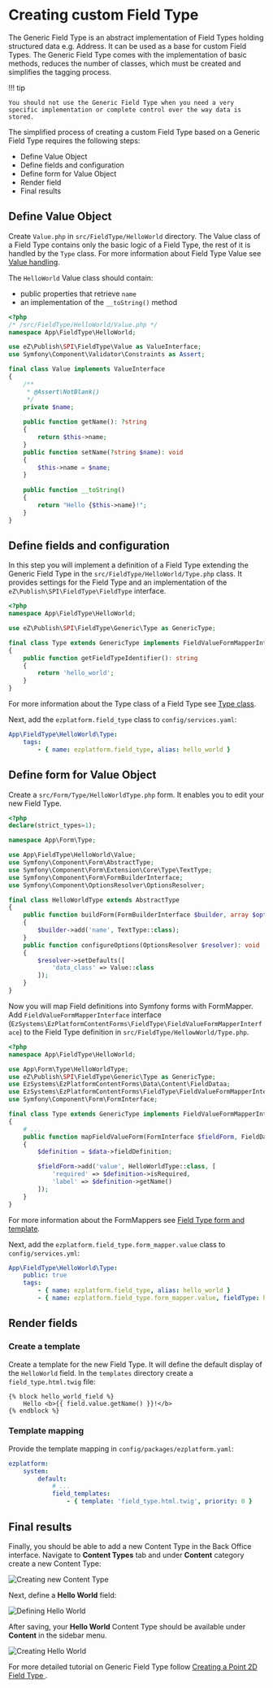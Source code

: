 # Creating custom Field Type

The Generic Field Type is an abstract implementation of Field Types holding structured data e.g. Address.
It can be used as a base for custom Field Types.
The Generic Field Type comes with the implementation of basic methods, reduces the number of classes, which must be created and simplifies the tagging process. 

!!! tip

    You should not use the Generic Field Type when you need a very specific implementation or complete control over the way data is stored.

The simplified process of creating a custom Field Type based on a Generic Field Type requires the following steps:

- Define Value Object
- Define fields and configuration
- Define form for Value Object
- Render field
- Final results

## Define Value Object

Create `Value.php` in `src/FieldType/HelloWorld` directory.
The Value class of a Field Type contains only the basic logic of a Field Type, the rest of it is handled by the `Type` class.
For more information about Field Type Value see [Value handling](../../api/field_type_type_and_value/#value-handling).

The `HelloWorld` Value class should contain:

- public properties that retrieve `name`
- an implementation of the `__toString()` method

```php
<?php
/* /src/FieldType/HelloWorld/Value.php */
namespace App\FieldType\HelloWorld;

use eZ\Publish\SPI\FieldType\Value as ValueInterface;
use Symfony\Component\Validator\Constraints as Assert;

final class Value implements ValueInterface
{
    /**
     * @Assert\NotBlank()
     */
    private $name;
  
    public function getName(): ?string
    {
        return $this->name;
    }
    public function setName(?string $name): void
    {
        $this->name = $name;
    }
    
    public function __toString()
    {
        return "Hello {$this->name}!";
    }
}
```

## Define fields and configuration

In this step you will implement a definition of a Field Type extending the Generic Field Type in the `src/FieldType/HelloWorld/Type.php` class.
It provides settings for the Field Type and an implementation of the `eZ\Publish\SPI\FieldType\FieldType` interface.

```php
<?php
namespace App\FieldType\HelloWorld;

use eZ\Publish\SPI\FieldType\Generic\Type as GenericType;

final class Type extends GenericType implements FieldValueFormMapperInterface
{
    public function getFieldTypeIdentifier(): string
    {
        return 'hello_world';
    }
}
```

For more information about the Type class of a Field Type see [Type class](../api/field_type_type_and_value.md#type-class).

Next, add the `ezplatform.field_type` class to `config/services.yaml`:

```yaml
App\FieldType\HelloWorld\Type:
    tags:
        - { name: ezplatform.field_type, alias: hello_world }
```

## Define form for Value Object

Create a `src/Form/Type/HelloWorldType.php` form.
It enables you to edit your new Field Type.

```php
<?php
declare(strict_types=1);

namespace App\Form\Type;

use App\FieldType\HelloWorld\Value;
use Symfony\Component\Form\AbstractType;
use Symfony\Component\Form\Extension\Core\Type\TextType;
use Symfony\Component\Form\FormBuilderInterface;
use Symfony\Component\OptionsResolver\OptionsResolver;

final class HelloWorldType extends AbstractType
{
    public function buildForm(FormBuilderInterface $builder, array $options): void
    {
        $builder->add('name', TextType::class);
    }
    public function configureOptions(OptionsResolver $resolver): void
    {
        $resolver->setDefaults([
            'data_class' => Value::class
        ]);
    }
}
```

Now you will map Field definitions into Symfony forms with FormMapper.
Add `FieldValueFormMapperInterface` interface (`EzSystems\EzPlatformContentForms\FieldType\FieldValueFormMapperInterface`)
to the Field Type definition in `src/FieldType/HellowWorld/Type.php`.

```php
<?php
namespace App\FieldType\HelloWorld;

use App\Form\Type\HelloWorldType;
use eZ\Publish\SPI\FieldType\Generic\Type as GenericType;
use EzSystems\EzPlatformContentForms\Data\Content\FieldDataa;
use EzSystems\EzPlatformContentForms\FieldType\FieldValueFormMapperInterface;
use Symfony\Component\Form\FormInterface;

final class Type extends GenericType implements FieldValueFormMapperInterface
{
    # ...
    public function mapFieldValueForm(FormInterface $fieldForm, FieldData $data): void
    {
        $definition = $data->fieldDefinition;

        $fieldForm->add('value', HelloWorldType::class, [
            'required' => $definition->isRequired,
            'label' => $definition->getName()
        ]);
    }
}
```

For more information about the FormMappers see [Field Type form and template](../api/field_type_form_and_template.md).

Next, add the `ezplatform.field_type.form_mapper.value` class to `config/services.yml`:

```yaml
App\FieldType\HelloWorld\Type:
    public: true
    tags:
        - { name: ezplatform.field_type, alias: hello_world }
        - { name: ezplatform.field_type.form_mapper.value, fieldType: hello_world }
```

## Render fields

### Create a template

Create a template for the new Field Type. It will define the default display of the `HelloWorld` field.
In the `templates` directory create a `field_type.html.twig` file:

```html+twig
{% block hello_world_field %}
    Hello <b>{{ field.value.getName() }}!</b>
{% endblock %}
```

### Template mapping

Provide the template mapping in `config/packages/ezplatform.yaml`:

```yaml
ezplatform:
    system:
        default: 
            # ...
            field_templates:
                - { template: 'field_type.html.twig', priority: 0 }
```

## Final results

Finally, you should be able to add a new Content Type in the Back Office interface.
Navigate to **Content Types** tab and under **Content** category create a new Content Type:

![Creating new Content Type](img/extending_field_type_create.png)

Next, define a **Hello World** field:

![Defining Hello World](img/extending_field_type_definition.png)

After saving, your **Hello World** Content Type should be available under **Content** in the sidebar menu.

![Creating Hello World](img/extending_field_type_hello_world.png)

For more detailed tutorial on Generic Field Type follow [Creating a Point 2D Field Type ](../tutorials/generic_field_type/creating_a_point2d_field_type.md).
